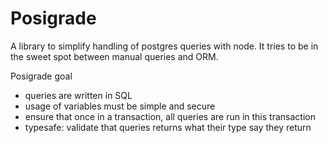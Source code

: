 Posigrade
====

A library to simplify handling of postgres queries with node. It tries to be in 
the sweet spot between manual queries and ORM.

Posigrade goal
  * queries are written in SQL
  * usage of variables must be simple and secure
  * ensure that once in a transaction, all queries are run in this transaction
  * typesafe: validate that queries returns what their type say they return










